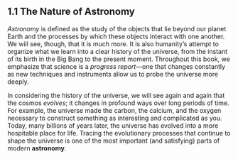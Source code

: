 ##  1.1 The Nature of Astronomy 

_Astronomy_ is defined as the study of the objects that lie beyond our planet Earth and the processes by which these objects interact with one another. We will see, though, that it is much more. It is also humanity’s attempt to organize what we learn into a clear history of the universe, from the instant of its birth in the Big Bang to the present moment. Throughout this book, we emphasize that science is a _progress report_—one that changes constantly as new techniques and instruments allow us to probe the universe more deeply.

In considering the history of the universe, we will see again and again that the cosmos _evolves_; it changes in profound ways over long periods of time. For example, the universe made the carbon, the calcium, and the oxygen necessary to construct something as interesting and complicated as you. Today, many billions of years later, the universe has evolved into a more hospitable place for life. Tracing the evolutionary processes that continue to shape the universe is one of the most important (and satisfying) parts of modern **astronomy**.
